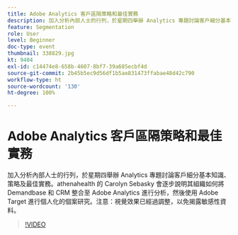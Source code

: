 ```yaml
---
title: Adobe Analytics 客戶區隔策略和最佳實務
description: 加入分析內部人士的行列，於星期四舉辦 Analytics 專題討論客戶細分基本知識、策略及最佳實務。athenahealth 的 Carolyn Sebasky 會逐步說明其組織如何將 Demandbase 和 CRM 整合至 Adobe Analytics 進行分析，然後使用 Adobe Target 進行個人化的個案研究。注意 - 視覺效果已經過調整，以免揭露敏感性資料。
feature: Segmentation
role: User
level: Beginner
doc-type: event
thumbnail: 338829.jpg
kt: 9404
exl-id: c14474e8-658b-4607-8bf7-39a685ecbf4d
source-git-commit: 2b45b5ec9d56df1b5ae831473ffabae48d42c790
workflow-type: ht
source-wordcount: '130'
ht-degree: 100%

---
```


# Adobe Analytics 客戶區隔策略和最佳實務

加入分析內部人士的行列，於星期四舉辦 Analytics 專題討論客戶細分基本知識、策略及最佳實務。athenahealth 的 Carolyn Sebasky 會逐步說明其組織如何將 Demandbase 和 CRM 整合至 Adobe Analytics 進行分析，然後使用 Adobe Target 進行個人化的個案研究。注意：視覺效果已經過調整，以免揭露敏感性資料。

>[!VIDEO](https://video.tv.adobe.com/v/338829/?quality=12&learn=on)
